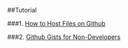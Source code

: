 ##Tutorial

###1. [How to Host Files on Github](http://www.labnol.org/?p=29092)

###2. [Github Gists for Non-Developers](http://www.labnol.org/internet/github-gist-tutorial/28499/)
